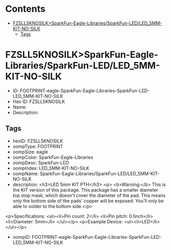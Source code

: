



Contents
========

* [FZSLL5KNOSILK>SparkFun-Eagle-Libraries/SparkFun-LED/LED_5MM-KIT-NO-SILK](#fzsll5knosilksparkfun-eagle-librariessparkfun-ledled_5mm-kit-no-silk)
	* [Tags](#tags)

# FZSLL5KNOSILK>SparkFun-Eagle-Libraries/SparkFun-LED/LED_5MM-KIT-NO-SILK

- ID: FOOTPRINT-eagle-SparkFun-Eagle-Libraries-SparkFun-LED-LED_5MM-KIT-NO-SILK
- Hex ID: FZSLL5KNOSILK
- Name: 
- Description: 

## Tags

- hexID: FZSLL5KNOSILK
- oompType: FOOTPRINT
- oompSize: eagle
- oompColor: SparkFun-Eagle-Libraries
- oompDesc: SparkFun-LED
- oompIndex: LED_5MM-KIT-NO-SILK
- oompName: SparkFun-Eagle-Libraries/SparkFun-LED/LED_5MM-KIT-NO-SILK
- description: &lt;h3&gt;LED 5mm KIT PTH&lt;/h3&gt;
&lt;p&gt;
&lt;b&gt;Warning:&lt;/b&gt; This is the KIT version of this package. This package has a smaller diameter top stop mask, which doesn't cover the diameter of the pad. This means only the bottom side of the pads' copper will be exposed. You'll only be able to solder to the bottom side.&lt;/p&gt;

&lt;p&gt;Specifications:
&lt;ul&gt;&lt;li&gt;Pin count: 2&lt;/li&gt;
&lt;li&gt;Pin pitch: 0.1inch&lt;/li&gt;
&lt;li&gt;Diameter: 5mm&lt;/li&gt;
&lt;/ul&gt;&lt;/p&gt;
&lt;p&gt;Example Device:
&lt;ul&gt;&lt;li&gt;LED&lt;/li&gt;
&lt;/ul&gt;&lt;/p&gt;
- oompID: FOOTPRINT-eagle-SparkFun-Eagle-Libraries-SparkFun-LED-LED_5MM-KIT-NO-SILK
